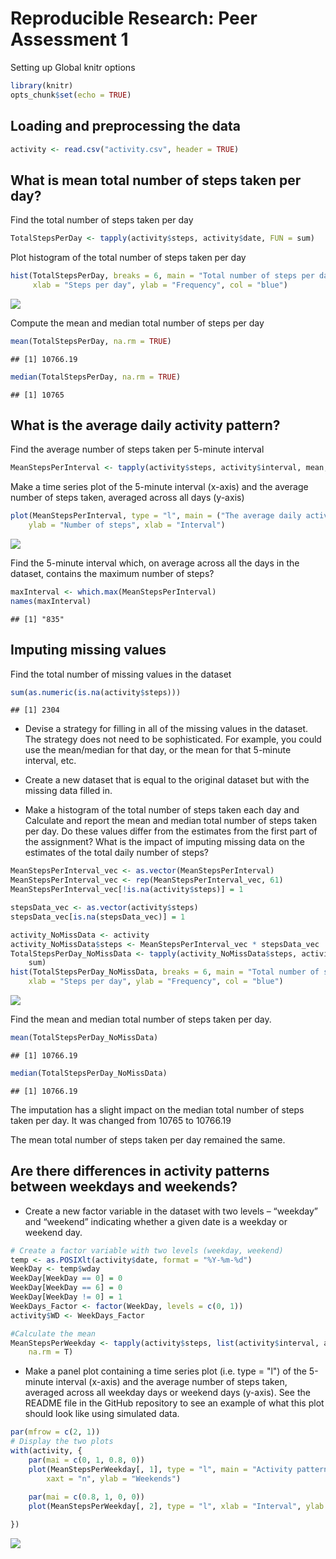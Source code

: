 # Reproducible Research: Peer Assessment 1

Setting up Global knitr options

```r
library(knitr)
opts_chunk$set(echo = TRUE)
```

## Loading and preprocessing the data


```r
activity <- read.csv("activity.csv", header = TRUE)
```



## What is mean total number of steps taken per day?

Find the total number of steps taken per day


```r
TotalStepsPerDay <- tapply(activity$steps, activity$date, FUN = sum)
```

Plot histogram of the total number of steps taken per day


```r
hist(TotalStepsPerDay, breaks = 6, main = "Total number of steps per day",
     xlab = "Steps per day", ylab = "Frequency", col = "blue")
```

![](PA1_template_files/figure-html/unnamed-chunk-4-1.png) 

Compute the mean and median total number of steps per day


```r
mean(TotalStepsPerDay, na.rm = TRUE)
```

```
## [1] 10766.19
```

```r
median(TotalStepsPerDay, na.rm = TRUE)
```

```
## [1] 10765
```



## What is the average daily activity pattern?

Find the average number of steps taken per 5-minute interval


```r
MeanStepsPerInterval <- tapply(activity$steps, activity$interval, mean, na.rm = TRUE)
```

Make a time series plot of the 5-minute interval (x-axis) and the average number of steps taken, averaged across all days (y-axis)


```r
plot(MeanStepsPerInterval, type = "l", main = ("The average daily activity pattern"), 
    ylab = "Number of steps", xlab = "Interval")
```

![](PA1_template_files/figure-html/unnamed-chunk-7-1.png) 

Find the 5-minute interval which, on average across all the days in the dataset, contains the maximum number of steps?


```r
maxInterval <- which.max(MeanStepsPerInterval)
names(maxInterval)
```

```
## [1] "835"
```



## Imputing missing values

Find the total number of missing values in the dataset


```r
sum(as.numeric(is.na(activity$steps)))
```

```
## [1] 2304
```

* Devise a strategy for filling in all of the missing values in the dataset. The strategy does not need to be sophisticated. For example, you could use the mean/median for that day, or the mean for that 5-minute interval, etc.

* Create a new dataset that is equal to the original dataset but with the missing data filled in.

* Make a histogram of the total number of steps taken each day and Calculate and report the mean and median total number of steps taken per day. Do these values differ from the estimates from the first part of the assignment? What is the impact of imputing missing data on the estimates of the total daily number of steps?



```r
MeanStepsPerInterval_vec <- as.vector(MeanStepsPerInterval)
MeanStepsPerInterval_vec <- rep(MeanStepsPerInterval_vec, 61)
MeanStepsPerInterval_vec[!is.na(activity$steps)] = 1

stepsData_vec <- as.vector(activity$steps)
stepsData_vec[is.na(stepsData_vec)] = 1

activity_NoMissData <- activity
activity_NoMissData$steps <- MeanStepsPerInterval_vec * stepsData_vec
TotalStepsPerDay_NoMissData <- tapply(activity_NoMissData$steps, activity_NoMissData$date, 
    sum)
hist(TotalStepsPerDay_NoMissData, breaks = 6, main = "Total number of steps per day", 
    xlab = "Steps per day", ylab = "Frequency", col = "blue")
```

![](PA1_template_files/figure-html/unnamed-chunk-10-1.png) 


Find the mean and median total number of steps taken per day.


```r
mean(TotalStepsPerDay_NoMissData)
```

```
## [1] 10766.19
```

```r
median(TotalStepsPerDay_NoMissData)
```

```
## [1] 10766.19
```

The imputation has a slight impact on the median total number of steps taken per day. It was changed from 10765 to 10766.19 

The mean total number of steps taken per day remained the same. 



## Are there differences in activity patterns between weekdays and weekends?

* Create a new factor variable in the dataset with two levels – “weekday” and “weekend” indicating whether a given date is a weekday or weekend day.


```r
# Create a factor variable with two levels (weekday, weekend)
temp <- as.POSIXlt(activity$date, format = "%Y-%m-%d")
WeekDay <- temp$wday
WeekDay[WeekDay == 0] = 0
WeekDay[WeekDay == 6] = 0
WeekDay[WeekDay != 0] = 1
WeekDays_Factor <- factor(WeekDay, levels = c(0, 1))
activity$WD <- WeekDays_Factor

#Calculate the mean
MeanStepsPerWeekday <- tapply(activity$steps, list(activity$interval, activity$WD), mean, 
    na.rm = T)
```

* Make a panel plot containing a time series plot (i.e. type = "l") of the 5-minute interval (x-axis) and the average number of steps taken, averaged across all weekday days or weekend days (y-axis). See the README file in the GitHub repository to see an example of what this plot should look like using simulated data.


```r
par(mfrow = c(2, 1))
# Display the two plots
with(activity, {
    par(mai = c(0, 1, 0.8, 0))
    plot(MeanStepsPerWeekday[, 1], type = "l", main = "Activity patterns on weekends and weekdays", 
        xaxt = "n", ylab = "Weekends")
    
    par(mai = c(0.8, 1, 0, 0))
    plot(MeanStepsPerWeekday[, 2], type = "l", xlab = "Interval", ylab = "Weekdays")

})
```

![](PA1_template_files/figure-html/unnamed-chunk-13-1.png) 



